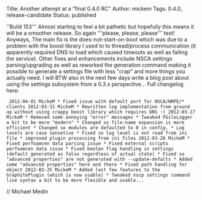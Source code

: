 Title: Another attempt at a "final 0.4.0 RC"
Author: mickem
Tags: 0.4.0, release-candidate
Status: published

''Build 153''' Almost starting to feel a bit pathetic but hopefully this
means it will be a smoother release. So again '''please, please,
please''' test! Anyways, The main fix is the does-not-start-on-boot
which was due to a problem with the boost library I used to to
thread/process communication (it apparently required DNS to load which
caused timeouts as well as failing the service). Other fixes and
enhancements include NSCA settings parsing/upgrading as well as reworked
the generation command making it possible to generate a settings file
with less "crap" and more things you actually need. I will BTW also in
the next few days write a blog post about using the settings subsystem
from a 0.3.x perspective... Full changelog here:

     2012-04-01 MickeM * Fixed issue with default port for NSCA/NRPE/* clients 2012-03-31 MickeM * Rewritten log implementation from ground up without using crappy boost library which requires DNS :( 2012-03-27 MickeM * Removed some annoying "error" messages * Tweaked FGileLogger a bit to be more "modern" * Changed so file-name expansion is more efficient * Changed so modules are defaulted to 0 in config. * Log levels are case sensetive * Fixed so log level is not read from ini file * improved plugin processing from ini files 2012-03-26 MickeM * Fixed perfoamcen data parsing issue * Fixed external scripts perfoamcen data issue * Fixed boolen flag handling in settings (default generated as false regardless of actual state) * Fixed so "advanced properties" are not generated with --update-defalts * Added some "advanced properties" here and there * Fixed path handling for object 2012-03-25 MickeM * Added last few features to the GraphitePlugin (which is now usable) * Tweaked nscp settings command line syntax a bit to be more flexible and usable... 

// Michael Medin
